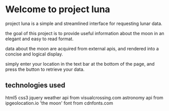 
# Welcome to  project luna

project luna is a simple and streamlined interface for requesting lunar data.

the goal of this project is to provide useful information about the moon in an elegant and easy to read format.

data about the moon are acquired from external apis, and rendered into a concise and logical display.

simply enter your location in the text bar at the bottom of the page, and press the button to retrieve your data.


## technologies used
html5
css3
jquery
weather api from visualcrossing.com
astronomy api from ipgeolocation.io
'the moon' font from cdnfonts.com